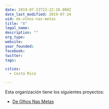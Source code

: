 ```yaml
---
date: 2019-07-21T23:22:18.000Z
date_last_modified: 2019-07-24
uid: de-olhos-nas-metas
title: "X"
legal_name: 
description: ""
org_type: 
website: 
year_founded: 
facebook: 
twitter: 
tags:

cities: 
  - Costa Rica

---
```


Esta organización tiene los siguientes proyectos:

- [De Olhos Nas Metas](/i/de-olhos-nas-metas.html)
